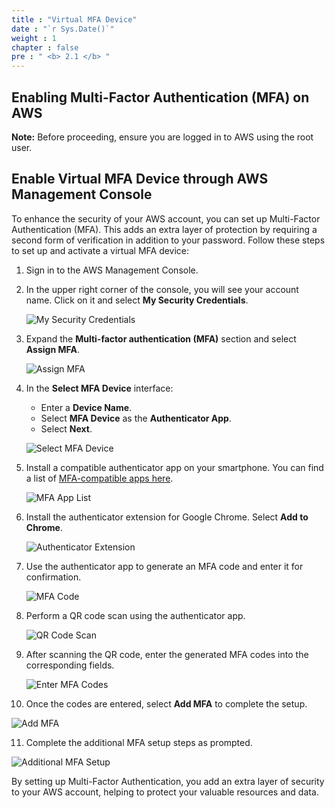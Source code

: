```yaml
---
title : "Virtual MFA Device"
date : "`r Sys.Date()`"
weight : 1
chapter : false
pre : " <b> 2.1 </b> "
---
```


## Enabling Multi-Factor Authentication (MFA) on AWS

**Note:** Before proceeding, ensure you are logged in to AWS using the root user.

## Enable Virtual MFA Device through AWS Management Console

To enhance the security of your AWS account, you can set up Multi-Factor Authentication (MFA). This adds an extra layer of protection by requiring a second form of verification in addition to your password. Follow these steps to set up and activate a virtual MFA device:

1. Sign in to the AWS Management Console.

2. In the upper right corner of the console, you will see your account name. Click on it and select **My Security Credentials**.

   ![My Security Credentials](images/2/0001.png?featherlight=false&width=90pc)

3. Expand the **Multi-factor authentication (MFA)** section and select **Assign MFA**.

   ![Assign MFA](images/2/0002.png?featherlight=false&width=90pc)

4. In the **Select MFA Device** interface:

   - Enter a **Device Name**.
   - Select **MFA Device** as the **Authenticator App**.
   - Select **Next**.

   ![Select MFA Device](images/2/0003.png?featherlight=false&width=90pc)

5. Install a compatible authenticator app on your smartphone. You can find a list of [MFA-compatible apps here](https://aws.amazon.com/iam/features/mfa/?audit=2019q1).

   ![MFA App List](images/2/0004.png?featherlight=false&width=90pc)

6. Install the authenticator extension for Google Chrome. Select **Add to Chrome**.

   ![Authenticator Extension](images/2/0005.png?featherlight=false&width=90pc)

7. Use the authenticator app to generate an MFA code and enter it for confirmation.

   ![MFA Code](images/2/0006.png?featherlight=false&width=90pc)

8. Perform a QR code scan using the authenticator app.

   ![QR Code Scan](images/2/0007.png?featherlight=false&width=90pc)

9. After scanning the QR code, enter the generated MFA codes into the corresponding fields.

   ![Enter MFA Codes](images/2/0008.png?featherlight=false&width=90pc)

10. Once the codes are entered, select **Add MFA** to complete the setup.

   ![Add MFA](images/2/0009.png?featherlight=false&width=90pc)

11. Complete the additional MFA setup steps as prompted.

   ![Additional MFA Setup](images/2/00010.png?featherlight=false&width=90pc)

By setting up Multi-Factor Authentication, you add an extra layer of security to your AWS account, helping to protect your valuable resources and data.
